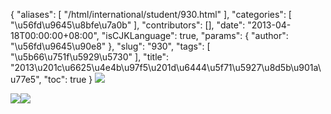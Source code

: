 {
    "aliases": [
        "/html/international/student/930.html"
    ],
    "categories": [
        "\u56fd\u9645\u8bfe\u7a0b"
    ],
    "contributors": [],
    "date": "2013-04-18T00:00:00+08:00",
    "isCJKLanguage": true,
    "params": {
        "author": "\u56fd\u9645\u90e8"
    },
    "slug": "930",
    "tags": [
        "\u5b66\u751f\u5929\u5730"
    ],
    "title": "2013\u201c\u6625\u4e4b\u97f5\u201d\u6444\u5f71\u5927\u8d5b\u901a\u77e5",
    "toc": true
}
![](https://cdn.tfls.online/mirror/full/ba27efb9c548ff5fe8bd0c89b5d5d0dfa7043520.jpg)

![](https://cdn.tfls.online/mirror/full/6b8119716d1aef15a170292f56f56c0fa3ef6629.jpg)![](https://cdn.tfls.online/mirror/full/bf69d9c57b26f627931f16423c2ef54156511b0d.jpg)

